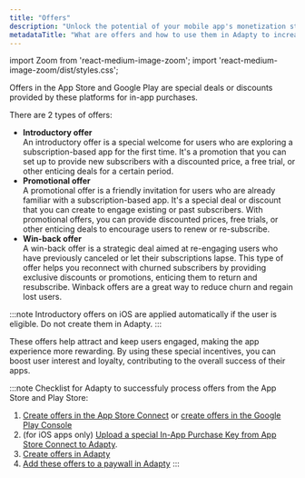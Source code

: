 ```yaml
---
title: "Offers"
description: "Unlock the potential of your mobile app's monetization strategy with Adapty's guide on adding offers to paywalls. Increase customer volume and retention by seamlessly integrating enticing offers into your app's paywalls. Learn how targeted promotions and incentives can elevate engagement and drive growth. Dive into our comprehensive guide now to maximize your app's revenue potential"
metadataTitle: "What are offers and how to use them in Adapty to increase your customer volume"
---
```


import Zoom from 'react-medium-image-zoom';
import 'react-medium-image-zoom/dist/styles.css';

Offers in the App Store and Google Play are special deals or discounts provided by these platforms for in-app purchases. 

There are 2 types of offers:

- **Introductory offer**  
    An introductory offer is a special welcome for users who are exploring a subscription-based app for the first time. It's a promotion that you can set up to provide new subscribers with a discounted price, a free trial, or other enticing deals for a certain period. 
- **Promotional offer**  
  A promotional offer is a friendly invitation for users who are already familiar with a subscription-based app. It's a special deal or discount that you can create to engage existing or past subscribers. With promotional offers, you can provide discounted prices, free trials, or other enticing deals to encourage users to renew or re-subscribe.
- **Win-back offer**  
  A win-back offer is a strategic deal aimed at re-engaging users who have previously canceled or let their subscriptions lapse. This type of offer helps you reconnect with churned subscribers by providing exclusive discounts or promotions, enticing them to return and resubscribe. Winback offers are a great way to reduce churn and regain lost users.

:::note
Introductory offers on iOS are applied automatically if the user is eligible. Do not create them in Adapty.
:::

These offers help attract and keep users engaged, making the app experience more rewarding. By using these special incentives, you can boost user interest and loyalty, contributing to the overall success of their apps.

:::note
Checklist for Adapty to successfuly process offers from the App Store and Play Store:

1. [Create offers in the App Store Connect](app-store-offers) or [create offers in the Google Play Console](google-play-offers)
2. (for iOS apps only) [Upload a special In-App Purchase Key from App Store Connect to Adapty](app-store-promotional-offers).
3. [Create offers in Adapty](create-offer)
4. [Add these offers to a paywall in Adapty](add-offer-to-paywall)
:::